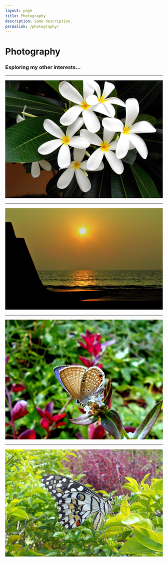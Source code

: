 ```yaml
---
layout: page
title: Photography
description: Some description.
permalink: /photography/
---
```

<h1>Photography</h1>

<h3> Exploring my other interests...</h3>

<hr>


![Plumeria](/assets/img/pic6.png)
<hr>

![Sunset](/assets/img/pic5.png)

<hr>

![Butterfly](/assets/img/pic2.png)

<hr>

![Butterfly](/assets/img/pic1.png)